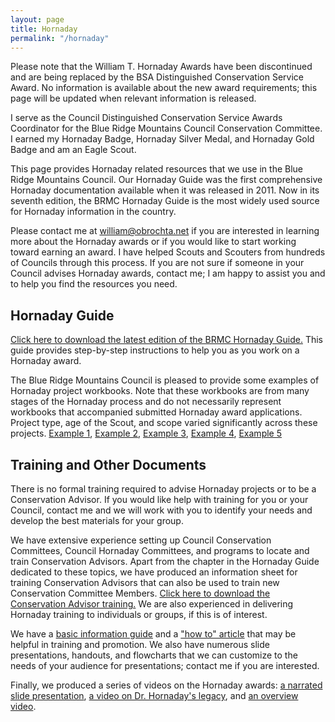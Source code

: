 ```yaml
---
layout: page
title: Hornaday
permalink: "/hornaday"
---
```


Please note that the William T. Hornaday Awards have been discontinued and are being replaced by the BSA Distinguished Conservation Service Award. No information is available about the new award requirements; this page will be updated when relevant information is released.

I serve as the Council Distinguished Conservation Service Awards Coordinator for the Blue Ridge Mountains Council Conservation Committee. I earned my Hornaday Badge, Hornaday Silver Medal, and Hornaday Gold Badge and am an Eagle Scout.

This page provides Hornaday related resources that we use in the Blue Ridge Mountains Council. Our Hornaday Guide was the first comprehensive Hornaday documentation available when it was released in 2011. Now in its seventh edition, the BRMC Hornaday Guide is the most widely used source for Hornaday information in the country.

Please contact me at [william@obrochta.net](mailto:william@obrochta.net) if you are interested in learning more about the Hornaday awards or if you would like to start working toward earning an award. I have helped Scouts and Scouters from hundreds of Councils through this process. If you are not sure if someone in your Council advises Hornaday awards, contact me; I am happy to assist you and to help you find the resources you need.

## Hornaday Guide
[Click here to download the latest edition of the BRMC Hornaday Guide.](/hornaday/BRMCHornadayGuide.pdf) This guide provides step-by-step instructions to help you as you work on a Hornaday award.

The Blue Ridge Mountains Council is pleased to provide some examples of Hornaday project workbooks. Note that these workbooks are from many stages of the Hornaday process and do not necessarily represent workbooks that accompanied submitted Hornaday award applications. Project type, age of the Scout, and scope varied significantly across these projects. 
[Example 1](/hornaday/HornadayWorkbook1.pdf), [Example 2](/hornaday/HornadayWorkbook2.pdf), [Example 3](/hornaday/HornadayWorkbook3.pdf), [Example 4](/hornaday/HornadayWorkbook4.pdf), [Example 5](/hornaday/OBrochtaHornadayPackage.pdf)


## Training and Other Documents
There is no formal training required to advise Hornaday projects or to be a Conservation Advisor. If you would like help with training for you or your Council, contact me and we will work with you to identify your needs and develop the best materials for your group.

We have extensive experience setting up Council Conservation Committees, Council Hornaday Committees, and programs to locate and train Conservation Advisors. Apart from the chapter in the Hornaday Guide dedicated to these topics, we have produced an information sheet for training Conservation Advisors that can also be used to train new Conservation Committee Members. [Click here to download the Conservation Advisor training.](/hornaday/BRMCConservationAdvisorInfo.pdf) We are also experienced in delivering Hornaday training to individuals or groups, if this is of interest.

We have a [basic information guide](/hornaday/HornadayBasicInformationGuide.pdf) and a ["how to" article](/hornaday/HornadayArticle.pdf) that may be helpful in training and promotion. We also have numerous slide presentations, handouts, and flowcharts that we can customize to the needs of your audience for presentations; contact me if you are interested.

Finally, we produced a series of videos on the Hornaday awards: [a narrated slide presentation](https://www.youtube.com/watch?v=CVvbEFv9HuQ), [a video on Dr. Hornaday's legacy](https://www.youtube.com/watch?v=P-fh4ie7VJk), and [an overview video](https://www.youtube.com/watch?v=XgibKcPu50c).


